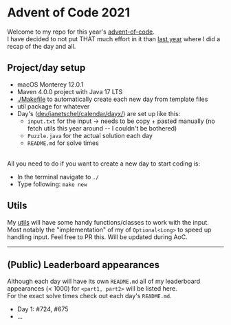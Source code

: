 # Advent of Code 2021
Welcome to my repo for this year's [advent-of-code](https://adventofcode.com/).  
I have decided to not put THAT much effort in it than [last year](https://github.com/janetschel/advent-of-go-2020) where I did a recap of the day and all.

## Project/day setup
- macOS Monterey 12.0.1
- Maven 4.0.0 project with Java 17 LTS
- [./Makefile](https://github.com/janetschel/advent-of-code-2021/blob/main/Makefile) to automatically create each new day from template files
- util package for whatever
- Day's ([dev/janetschel/calendar/dayx/](https://github.com/janetschel/advent-of-code-2021/tree/main/src/main/java/dev/janetschel/calendar)) are set up like this:
  - `input.txt` for the input → needs to be copy + pasted manually (no fetch utils this year around -- I couldn't be bothered)
  - `Puzzle.java` for the actual solution each day
  - `README.md` for solve times

<br/>
All you need to do if you want to create a new day to start coding is: 

- In the terminal navigate to `./`
- Type following: `make new`

## Utils
My [utils](https://github.com/janetschel/advent-of-code-2021/tree/main/src/main/java/dev/janetschel/utils) will have some handy functions/classes to work with the input.  
Most notably the "implementation" of my of `Optional<Long>` to speed up handling input. Feel free to PR this. Will be updated during AoC.

<hr/>

## (Public) Leaderboard appearances
Although each day will have its own `README.md` all of my leaderboard appearances (< 1000) for `<part1, part2>` will be listed here.  
For the exact solve times check out each day's `README.md`. 

- Day 1: #724, #675
- ...

